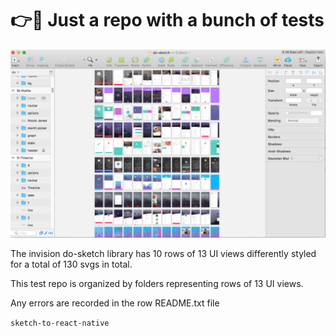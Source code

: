 # 👉💨 Just a repo with a bunch of tests

![do-sketch](/images/do-sketch.png)

The invision do-sketch library has 10 rows of 13 UI views differently styled for a total of 130 svgs in total.

This test repo is organized by folders representing rows of 13 UI views.

Any errors are recorded in the row README.txt file

`sketch-to-react-native`